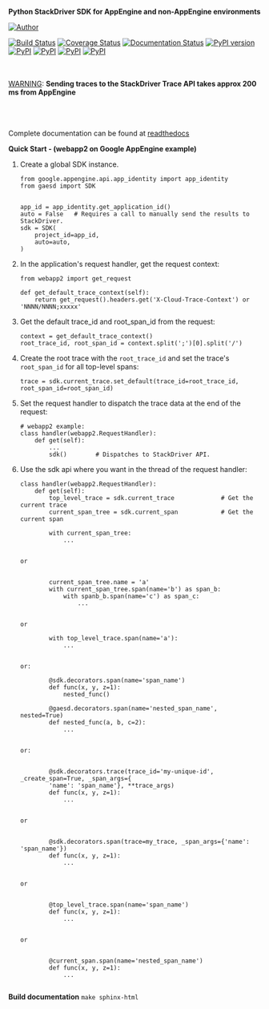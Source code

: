 
**Python StackDriver SDK for AppEngine and non-AppEngine environments**

[![Author](https://img.shields.io/badge/Author:%20francis%20horsman-Available-brightgreen.svg?style=plastic)](https://www.linkedin.com/in/francishorsman)
<br>

[![Build Status](https://travis-ci.org/JOIVY/gaesd.svg?branch=master)](https://travis-ci.org/JOIVY/gaesd)
[![Coverage Status](https://coveralls.io/repos/github/JOIVY/gaesd/badge.svg)](https://coveralls.io/github/JOIVY/gaesd)
[![Documentation Status](https://readthedocs.org/projects/gaesd/badge/?version=latest)](http://gaesd.readthedocs.io/en/latest/?badge=latest)
[![PyPI version](https://badge.fury.io/py/gaesd.svg)](https://badge.fury.io/py/gaesd)
[![PyPI](https://img.shields.io/pypi/l/gaesd.svg)]()
[![PyPI](https://img.shields.io/pypi/wheel/gaesd.svg)]()
[![PyPI](https://img.shields.io/pypi/pyversions/gaesd.svg)]()
[![PyPI](https://img.shields.io/pypi/status/gaesd.svg)]()

<br>
<br>
<u>WARNING</u>: <b>Sending traces to the StackDriver Trace API takes approx 
200 ms from AppEngine</b>
<br>
<br>
<br>
<br>

Complete documentation can be found at <a href="http://gaesd.readthedocs.io/en/latest/">readthedocs</a>

**Quick Start - (webapp2 on Google AppEngine example)**

1.  Create a global SDK instance.
    ```
    from google.appengine.api.app_identity import app_identity
    from gaesd import SDK
    

    app_id = app_identity.get_application_id()
    auto = False   # Requires a call to manually send the results to StackDriver.
    sdk = SDK(
        project_id=app_id, 
        auto=auto,
    )
    ```

2.  In the application's request handler, get the request context:
    ```
    from webapp2 import get_request
    
    def get_default_trace_context(self):
        return get_request().headers.get('X-Cloud-Trace-Context') or 'NNNN/NNNN;xxxxx'
    ```

3.  Get the default trace_id and root_span_id from the request:
    ```
    context = get_default_trace_context()
    root_trace_id, root_span_id = context.split(';')[0].split('/')
    ```

4.  Create the root trace with the `root_trace_id` and set the trace's `root_span_id` for all 
top-level spans:
    ```
    trace = sdk.current_trace.set_default(trace_id=root_trace_id, root_span_id=root_span_id)
    ```
   
5.  Set the request handler to dispatch the trace data at the end of the request:
    ```
    # webapp2 example:
    class handler(webapp2.RequestHandler):
        def get(self):
            ...
            sdk()        # Dispatches to StackDriver API.
    ```

6.  Use the sdk api where you want in the thread of the request handler:
    ```
    class handler(webapp2.RequestHandler):
        def get(self):
            top_level_trace = sdk.current_trace             # Get the current trace
            current_span_tree = sdk.current_span            # Get the current span
            
            with current_span_tree:
                ...
            
    
    or
    
    
            current_span_tree.name = 'a'
            with current_span_tree.span(name='b') as span_b:
                with spanb_b.span(name='c') as span_c:
                    ...
            
    
    or
    
            with top_level_trace.span(name='a'):
                ...
        
        
    or:
    
            @sdk.decorators.span(name='span_name')
            def func(x, y, z=1):
                nested_func()
                
            @gaesd.decorators.span(name='nested_span_name', nested=True)
            def nested_func(a, b, c=2):
                ...    


    or:

    
            @sdk.decorators.trace(trace_id='my-unique-id', _create_span=True, _span_args={
            'name': 'span_name'}, **trace_args)
            def func(x, y, z=1):
                ...
    
    
    or
    
    
            @sdk.decorators.span(trace=my_trace, _span_args={'name': 'span_name'})
            def func(x, y, z=1):
                ...
        

    or
    
            
            @top_level_trace.span(name='span_name')
            def func(x, y, z=1):
                ...


    or
    
            
            @current_span.span(name='nested_span_name')
            def func(x, y, z=1):
                ...


    ```

**Build documentation**
```make sphinx-html```
